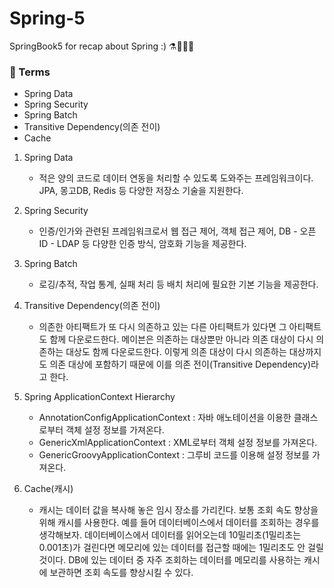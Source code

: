 # Spring-5
SpringBook5 for recap about Spring :) ⚗🧪🍃🌺

### 📝 Terms
  - Spring Data
  - Spring Security
  - Spring Batch
  - Transitive Dependency(의존 전이)
  - Cache

  1. Spring Data
     - 적은 양의 코드로 데이터 연동을 처리할 수 있도록 도와주는 프레임워크이다. JPA, 몽고DB, Redis 등 다양한 저장소 기술을 지원한다.

  2. Spring Security
     - 인증/인가와 관련된 프레임워크로서 웹 접근 제어, 객체 접근 제어, DB - 오픈 ID - LDAP 등
     다양한 인증 방식, 암호화 기능을 제공한다.
  
  3. Spring Batch
     - 로깅/추적, 작업 통계, 실패 처리 등 배치 처리에 필요한 기본 기능을 제공한다.

  4. Transitive Dependency(의존 전이)
     - 의존한 아티팩트가 또 다시 의존하고 있는 다른 아티팩트가 있다면 그 아티팩트도 함께 다운로드한다. 메이븐은 의존하는 대상뿐만 아니라 의존 대상이 다시 의존하는 대상도 함께 다운로드한다. 이렇게 의존 대상이 다시 의존하는 대상까지도 의존 대상에 포함하기 때문에 이를 의존 전이(Transitive Dependency)라고 한다.

  5. Spring ApplicationContext Hierarchy
     - AnnotationConfigApplicationContext : 자바 애노테이션을 이용한 클래스로부터 객체 설정 정보를 가져온다.
     - GenericXmlApplicationContext : XML로부터 객체 설정 정보를 가져온다.
     - GenericGroovyApplicationContext : 그루비 코드를 이용해 설정 정보를 가져온다.

  6. Cache(캐시)
     - 캐시는 데이터 값을 복사해 놓은 임시 장소를 가리킨다. 보통 조회 속도 향상을 위해 캐시를 사용한다. 예를 들어 데이터베이스에서 데이터를 조회하는 경우를 생각해보자. 데이터베이스에서 데이터를 읽어오는데 10밀리초(1밀리초는 0.001초)가 걸린다면 메모리에 있는 데이터를 접근할 때에는 1밀리초도 안 걸릴 것이다. DB에 있는 데이터 중 자주 조회하는 데이터를 메모리를 사용하는 캐시에 보관하면 조회 속도를 향상시킬 수 있다.
